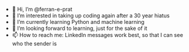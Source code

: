 - 👋 Hi, I’m @ferran-e-prat
- 👀 I’m interested in taking up coding again after a 30 year hiatus
- 🌱 I’m currently learning Python and machine learning
- 💞️ I’m looking forward to learning, just for the sake of it
- 📫 How to reach me: LinkedIn messages work best, so that I can see who the sender is

<!---
ferran-e-prat/ferran-e-prat is a ✨ special ✨ repository because its `README.md` (this file) appears on your GitHub profile.
You can click the Preview link to take a look at your changes.
--->
